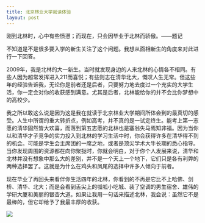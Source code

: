 ```yaml
---
title: 北京林业大学就读体验
layout: post
---
```

刚到北林时，心中有些愤懑；而现在，只会因毕业于北林而骄傲。——题记

不知道是不是很多要入学的新生关注了这个问题。我想从面相新生的角度来对此进行一下回答。

2009年，我是北林的大一新生。当时就发现身边的人来北林的心情各不相同。有些人因为超常发挥进入211而喜悦；有些则志在清华北大，慨叹人生无常。但这些年的经验告诉我，无论你是前者还是后者，只要努力地去度过一个充实的大学生活，你一定会对你的收获感到满意。尤其是后者，北林能给你的并不会比你梦想中的高校少。

我之所以敢这么说是因为这是我在就读于北京林业大学期间所体会到的最真切的感受。人生中所谓的重大转折点，例如高考，并不真的是一试定终生。能考上第一志愿的清华固然皆大欢喜，而落到第五志愿的北林也是塞翁失马焉知非福。因为当你以和清华才子竞争的实力投入到北林的学习生活中时，你会获得许多在清华得不到的机会。可能是学生会主席团的一席之地，或者是顶尖学术大牛长期的悉心指导。当你发现周围的资源都在向你聚拢时，你就会明白，对于你个人发展来说，清华和北林并没有想象中那么大的差别，并不是一个天上一个地下，它们只是各有利弊的两种选择罢了。这就是为什么在鸡头和凤尾的选择中许多人倾向于前者。

现在毕业了再回头来看伴你生活四年的北林，你看到的不再是它比不上哈佛、剑桥、清华、北大；而是会看到舌尖上的呱呱小吃城、装了空调的男生宿舍、雄伟的学研大厦和美丽的银杏大道。如果让我用一句话来描述北林，我会说：虽然它不是最棒的，但它却给予了我最丰厚的收获。

<div class="row">
<div class="col-lg-12">
      <div class="thumbnail">
          <img src="{{site.img}}/study-at-bjfu.jpg">
      </div>
</div>
</div>

